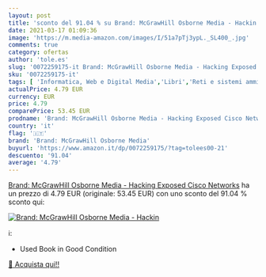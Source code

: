 ```yaml
---
layout: post
title: 'sconto del 91.04 % su Brand: McGrawHill Osborne Media - Hackin  '
date: 2021-03-17 01:09:36
image: 'https://m.media-amazon.com/images/I/51a7pTj3ypL._SL400_.jpg'
comments: true
category: ofertas
author: 'tole.es'
slug: '0072259175-it Brand: McGrawHill Osborne Media - Hacking Exposed Cisco...'
sku: '0072259175-it'
tags: [ 'Informatica, Web e Digital Media','Libri','Reti e sistemi amministrativi','Sicurezza informatica','brand: mcgrawhill osborne media', ]
actualPrice: 4.79 EUR
currency: EUR
price: 4.79
comparePrice: 53.45 EUR
prodname: 'Brand: McGrawHill Osborne Media - Hacking Exposed Cisco Networks'
country: 'it'
flag: '🇮🇹'
brand: 'Brand: McGrawHill Osborne Media'
buyurl: 'https://www.amazon.it/dp/0072259175/?tag=tolees00-21'
descuento: '91.04'
average: '4.79'
---
```


[Brand: McGrawHill Osborne Media - Hacking Exposed Cisco Networks](https://www.amazon.it/dp/0072259175/?tag=tolees00-21) ha un prezzo di 4.79 EUR (originale: 53.45 EUR) con uno sconto del 91.04 % sconto qui:

[![Brand: McGrawHill Osborne Media - Hackin](https://m.media-amazon.com/images/I/51a7pTj3ypL._SL400_.jpg)](https://www.amazon.it/dp/0072259175/?tag=tolees00-21)

ℹ️:

- Used Book in Good Condition

[🛒 Acquista qui!!](https://www.amazon.it/dp/0072259175/?tag=tolees00-21)
